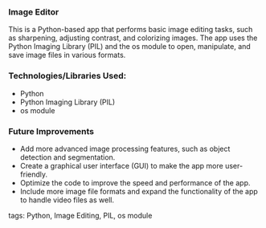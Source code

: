 <h3>Image Editor</h3>
<p>This is a Python-based app that performs basic image editing tasks, such as sharpening, adjusting contrast, and colorizing images. The app uses the Python Imaging Library (PIL) and the os module to open, manipulate, and save image files in various formats.</p>
<h3>Technologies/Libraries Used:</h3>
<ul>
    <li>Python</li>
    <li>Python Imaging Library (PIL)</li>
    <li>os module</li>
</ul>
<h3>Future Improvements</h3>
<ul>
    <li>Add more advanced image processing features, such as object detection and segmentation.</li>
    <li>Create a graphical user interface (GUI) to make the app more user-friendly.</li>
    <li>Optimize the code to improve the speed and performance of the app.</li>
    <li>Include more image file formats and expand the functionality of the app to handle video files as well.</li>
</ul>
<p>tags: Python, Image Editing, PIL, os module</p>

